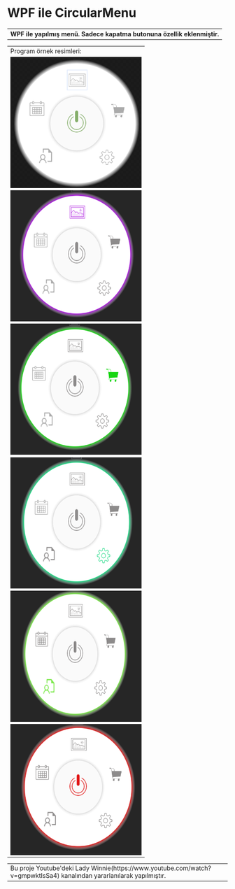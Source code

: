 # WPF ile CircularMenu
<table>
  <tr>
    <th>WPF ile yapılmış menü. Sadece kapatma butonuna özellik eklenmiştir.</th>
  </tr>
</table>
<table>
  <tr>
    <td>Program örnek resimleri:</td>
  </tr>
  <tr>
    <td><img src="sample.PNG" alt="left face" align="left" width="300" height="300"></td>
  </tr>
   <tr>
    <td><img src="sample2.PNG" alt="left face" align="left" width="300" height="300"></td>
  </tr>
   <tr>
    <td><img src="sample3.PNG" alt="left face" align="left" width="300" height="300"></td>
  </tr>
   <tr>
    <td><img src="sample4.PNG" alt="left face" align="left" width="300" height="300"></td>
  </tr>
   <tr>
    <td><img src="sample5.PNG" alt="left face" align="left" width="300" height="300"></td>
  </tr>
   <tr>
    <td><img src="sample7.PNG" alt="left face" align="left" width="300" height="300"></td>
  </tr>
  </table>
<table>
  <tr>
    <td>Bu proje Youtube'deki Lady Winnie(https://www.youtube.com/watch?v=gmpwktIsSa4) kanalından yararlanılarak yapılmıştır.</td>
  </tr>
</table>




